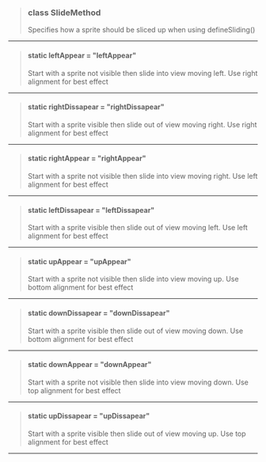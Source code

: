 > ### class SlideMethod
> 
> 
> Specifies how a sprite should be sliced up when using defineSliding()
> 
> 

---

> #### static leftAppear = "leftAppear"
> Start with a sprite not visible then slide into view moving left. Use right alignment for best effect
> 
> 

---

> #### static rightDissapear = "rightDissapear"
> Start with a sprite visible then slide out of  view moving right. Use right alignment for best effect
> 
> 

---

> #### static rightAppear = "rightAppear"
> Start with a sprite not visible then slide into view moving right. Use left alignment for best effect
> 
> 

---

> #### static leftDissapear = "leftDissapear"
> Start with a sprite visible then slide out of view moving left. Use left alignment for best effect
> 
> 

---

> #### static upAppear = "upAppear"
> Start with a sprite not visible then slide into view moving up. Use bottom alignment for best effect
> 
> 

---

> #### static downDissapear = "downDissapear"
> Start with a sprite visible then slide out of view moving down. Use bottom alignment for best effect
> 
> 

---

> #### static downAppear = "downAppear"
> Start with a sprite not visible then slide into view moving down. Use top alignment for best effect
> 
> 

---

> #### static upDissapear = "upDissapear"
> Start with a sprite visible then slide out of view moving up. Use top alignment for best effect
> 
> 

---

